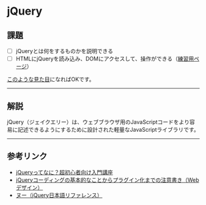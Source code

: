 # jQuery


## 課題

- [ ] jQueryとは何をするものかを説明できる
- [ ] HTMLにjQueryを読み込み、DOMにアクセスして、操作ができる（[練習用ページ](https://jsfiddle.net/8code/9eddnzoa/)）

[このような見た目](https://jsfiddle.net/8code/9eddnzoa/1/)になればOKです。

---

## 解説

jQuery（ジェイクエリー）は、ウェブブラウザ用のJavaScriptコードをより容易に記述できるようにするために設計された軽量なJavaScriptライブラリです。

---

## 参考リンク

- [jQueryってなに？超初心者向け入門講座](https://webkikaku.co.jp/blog/webdesign/jquery_start/)
- [jQueryコーディングの基本的なことからプラグイン化までの注意書き（Webデザイン）](http://webdesignrecipes.com/webdesign-jquery-coding/)
- [ヌー（jQuery日本語リファレンス）](http://semooh.jp/jquery/)